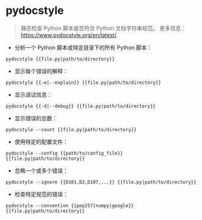 # pydocstyle

> 静态检查 Python 脚本是否符合 Python 文档字符串规范。
> 更多信息：<https://www.pydocstyle.org/en/latest/>.

- 分析一个 Python 脚本或特定目录下的所有 Python 脚本：

`pydocstyle {{file.py|path/to/directory}}`

- 显示每个错误的解释：

`pydocstyle {{-e|--explain}} {{file.py|path/to/directory}}`

- 显示调试信息：

`pydocstyle {{-d|--debug}} {{file.py|path/to/directory}}`

- 显示错误的总数：

`pydocstyle --count {{file.py|path/to/directory}}`

- 使用特定的配置文件：

`pydocstyle --config {{path/to/config_file}} {{file.py|path/to/directory}}`

- 忽略一个或多个错误：

`pydocstyle --ignore {{D101,D2,D107,...}} {{file.py|path/to/directory}}`

- 检查特定规范的错误：

`pydocstyle --convention {{pep257|numpy|google}} {{file.py|path/to/directory}}`